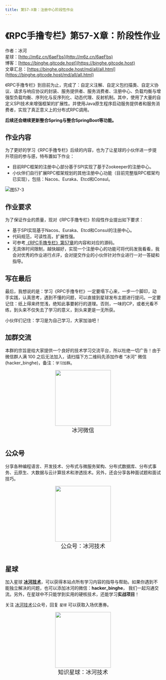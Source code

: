 ```yaml
---
title: 第57-X章：注册中心阶段性作业
---
```


# 《RPC手撸专栏》第57-X章：阶段性作业

作者：冰河
<br/>星球：[http://m6z.cn/6aeFbs](http://m6z.cn/6aeFbs)
<br/>博客：[https://binghe.gitcode.host](https://binghe.gitcode.host)
<br/>文章汇总：[https://binghe.gitcode.host/md/all/all.html](https://binghe.gitcode.host/md/all/all.html)

《RPC手撸专栏》到目前为止，完成了：自定义注解、自定义包扫描类、自定义协议、请求与响应协议的封装、服务提供者、服务消费者、注册中心、负载均衡与增强型负载均衡、序列化与反序列化、动态代理、反射机制。其中，使用了大量的自定义SPI技术来增强框架的扩展性。并使用Java原生程序启动服务提供者和服务消费者，实现了真正意义上的分布式RPC调用。

**后续还会继续更新整合Spring与整合SpringBoot等功能。**

## 作业内容

为了更好的学习《RPC手撸专栏》后续的内容，也为了让星球的小伙伴进一步提升项目的参与感，特布置如下作业：

* 目前RPC框架的注册中心部分基于SPI实现了基于Zookeeper的注册中心。
* 小伙伴们自行扩展RPC框架规划的其他注册中心功能（目前完整版RPC框架均已实现），包括：Nacos、Euraka、Etcd和Consul。

![图57-3](https://binghe.gitcode.host/assets/images/middleware/rpc/rpc-2022-12-07-001.png)

## 作业要求

为了保证作业的质量，现对《RPC手撸专栏》阶段性作业提出如下要求：

* 基于SPI实现基于Nacos、Euraka、Etcd和Consul的注册中心。
* 代码规范，可读性高，扩展性强。
* 可参考[《RPC手撸专栏》第57章](https://articles.zsxq.com/id_xkq21xwlnq48.html)的内容和对应的源码。
* 无具体时间限制，越快越好，实现一个注册中心的功能可将代码发我看看，我会对优秀的作业进行点评，会对提交作业的小伙伴针对作业进行一对一答疑和指导。

## 写在最后

最后，我想说的是：学习《RPC手撸专栏》一定要塌下心来，一步一个脚印，动手实践，认真思考，遇到不懂的问题，可以直接到星球发布主题进行提问。一定要记住：纸上得来终觉浅，绝知此事要躬行的道理。否则，一味的CP，或者光看不练，到头来不仅失去了学习的意义，到头来更是一无所获。

小伙伴们记住：学习是为自己学习，大家加油吧！

## 加群交流

本群的宗旨是给大家提供一个良好的技术学习交流平台，所以杜绝一切广告！由于微信群人满 100 之后无法加入，请扫描下方二维码先添加作者 “冰河” 微信(hacker_binghe)，备注：`学习加群`。



<div align="center">
    <img src="https://binghe.gitcode.host/images/personal/hacker_binghe.jpg?raw=true" width="180px">
    <div style="font-size: 18px;">冰河微信</div>
    <br/>
</div>



## 公众号

分享各种编程语言、开发技术、分布式与微服务架构、分布式数据库、分布式事务、云原生、大数据与云计算技术和渗透技术。另外，还会分享各种面试题和面试技巧。

<div align="center">
    <img src="https://img-blog.csdnimg.cn/20210426115714643.jpg?raw=true" width="180px">
    <div style="font-size: 18px;">公众号：冰河技术</div>
    <br/>
</div>


## 星球

加入星球 **[冰河技术](http://m6z.cn/6aeFbs)**，可以获得本站点所有学习内容的指导与帮助。如果你遇到不能独立解决的问题，也可以添加冰河的微信：**hacker_binghe**， 我们一起沟通交流。另外，在星球中不只能学到实用的硬核技术，还能学习**实战项目**！

关注 [冰河技术](https://img-blog.csdnimg.cn/20210426115714643.jpg?raw=true)公众号，回复 `星球` 可以获取入场优惠券。

<div align="center">
    <img src="https://binghe.gitcode.host/images/personal/xingqiu.png?raw=true" width="180px">
    <div style="font-size: 18px;">知识星球：冰河技术</div>
    <br/>
</div>